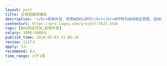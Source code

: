 ```yaml
---                
layout: post       
title: 全景图媒体播放           
description: '</br>简单外包，熟悉WEBGL即可</br></br>APP转为WEB端全景图，在WEB端全景图里面播放APP端上传的视频、音频</br>'     
contenturl: https://pro.lagou.com/project/7627.html      
tags: [Web网站开发,前端开发]            
salary: 3000-5000元          
publish_time: 2018-05-03 21:09:10         
review: 1137人                   
apply: 3人                   
recommend: 0人                   
time_range: 小于1周              
---                 
```

